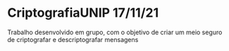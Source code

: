 # CriptografiaUNIP 17/11/21
Trabalho desenvolvido em grupo, com o objetivo de criar um meio seguro de criptografar e descriptografar mensagens
